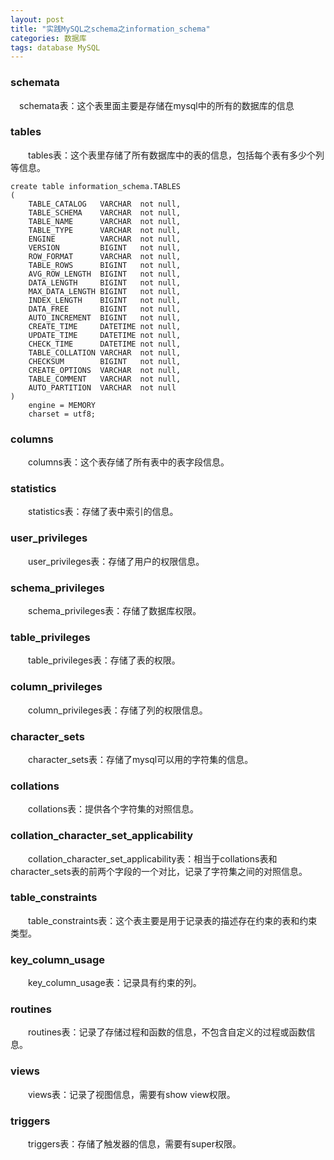 ```yaml
---
layout: post
title: "实践MySQL之schema之information_schema"
categories: 数据库
tags: database MySQL
---
```


### schemata

　schemata表：这个表里面主要是存储在mysql中的所有的数据库的信息

### tables

　　tables表：这个表里存储了所有数据库中的表的信息，包括每个表有多少个列等信息。

```mysql
create table information_schema.TABLES
(
    TABLE_CATALOG   VARCHAR  not null,
    TABLE_SCHEMA    VARCHAR  not null,
    TABLE_NAME      VARCHAR  not null,
    TABLE_TYPE      VARCHAR  not null,
    ENGINE          VARCHAR  not null,
    VERSION         BIGINT   not null,
    ROW_FORMAT      VARCHAR  not null,
    TABLE_ROWS      BIGINT   not null,
    AVG_ROW_LENGTH  BIGINT   not null,
    DATA_LENGTH     BIGINT   not null,
    MAX_DATA_LENGTH BIGINT   not null,
    INDEX_LENGTH    BIGINT   not null,
    DATA_FREE       BIGINT   not null,
    AUTO_INCREMENT  BIGINT   not null,
    CREATE_TIME     DATETIME not null,
    UPDATE_TIME     DATETIME not null,
    CHECK_TIME      DATETIME not null,
    TABLE_COLLATION VARCHAR  not null,
    CHECKSUM        BIGINT   not null,
    CREATE_OPTIONS  VARCHAR  not null,
    TABLE_COMMENT   VARCHAR  not null,
    AUTO_PARTITION  VARCHAR  not null
)
    engine = MEMORY
    charset = utf8;
```

### columns

　　columns表：这个表存储了所有表中的表字段信息。

### statistics

　　statistics表：存储了表中索引的信息。

### user_privileges

　　user_privileges表：存储了用户的权限信息。

### schema_privileges

　　schema_privileges表：存储了数据库权限。

### table_privileges

　　table_privileges表：存储了表的权限。

### column_privileges

　　column_privileges表：存储了列的权限信息。

### character_sets

　　character_sets表：存储了mysql可以用的字符集的信息。

### collations

　　collations表：提供各个字符集的对照信息。

### collation_character_set_applicability

　　collation_character_set_applicability表：相当于collations表和character_sets表的前两个字段的一个对比，记录了字符集之间的对照信息。

### table_constraints

　　table_constraints表：这个表主要是用于记录表的描述存在约束的表和约束类型。

### key_column_usage

　　key_column_usage表：记录具有约束的列。

### routines

　　routines表：记录了存储过程和函数的信息，不包含自定义的过程或函数信息。

### views

　　views表：记录了视图信息，需要有show view权限。

### triggers

　　triggers表：存储了触发器的信息，需要有super权限。
